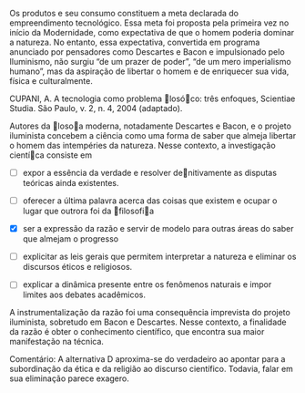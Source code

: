 

Os produtos e seu consumo constituem a meta declarada do empreendimento tecnológico. Essa meta foi proposta pela primeira vez no início da Modernidade, como expectativa de que o homem poderia dominar a natureza. No entanto, essa expectativa, convertida em programa anunciado por pensadores como Descartes e Bacon e impulsionado pelo Iluminismo, não surgiu “de um prazer de poder”, “de um mero imperialismo humano”, mas da aspiração de libertar o homem e de enriquecer sua vida, física e culturalmente.

CUPANI, A. A tecnologia como problema losóco: três enfoques, Scientiae Studia. São Paulo, v. 2, n. 4, 2004 (adaptado).

Autores da losoa moderna, notadamente Descartes e Bacon, e o projeto iluminista concebem a ciência como uma forma de saber que almeja libertar o homem das intempéries da natureza. Nesse contexto, a investigação cientíca consiste em



- [ ] expor a essência da verdade e resolver denitivamente as disputas teóricas ainda existentes.
- [ ] oferecer a última palavra acerca das coisas que existem e ocupar o lugar que outrora foi da filosofia
- [x] ser a expressão da razão e servir de modelo para outras áreas do saber que almejam o progresso
- [ ] explicitar as leis gerais que permitem interpretar a natureza e eliminar os discursos éticos e religiosos.
- [ ] explicar a dinâmica presente entre os fenômenos naturais e impor limites aos debates acadêmicos.


A instrumentalização da razão foi uma consequência imprevista do projeto iluminista, sobretudo em Bacon e Descartes. Nesse contexto, a finalidade da razão é obter o conhecimento científico, que encontra sua maior manifestação na técnica.

Comentário: A alternativa D aproxima-se do verdadeiro ao apontar para a subordinação da ética e da religião ao discurso científico. Todavia, falar em sua eliminação parece exagero.
